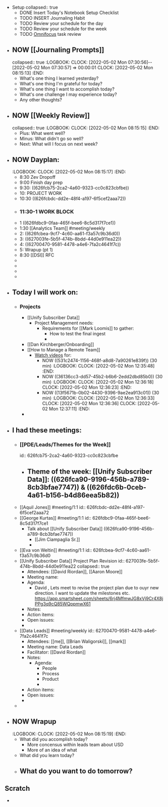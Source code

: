 - Setup
  collapsed:: true
	- DONE Insert Today's Notebook Setup Checklist
	- TODO INSERT Journaling Habit
	- TODO Review your schedule for the day
	- TODO Review your schedule for the week
	- TODO [Omnifocus](omnifocus://) task review
- ## NOW [[Journaling Prompts]]
  collapsed:: true
  :LOGBOOK:
  CLOCK: [2022-05-02 Mon 07:30:56]--[2022-05-02 Mon 07:30:57] =>  00:00:01
  CLOCK: [2022-05-02 Mon 08:15:13]
  :END:
	- What's one thing I learned yesterday?
	- What's one thing I'm grateful for today?
	- What's one thing I want to accomplish today?
	- What's one challenge I may experience today?
	- Any other thoughts?
- ## NOW [[Weekly Review]]
  collapsed:: true
  :LOGBOOK:
  CLOCK: [2022-05-02 Mon 08:15:15]
  :END:
	- Plus: What went well?
	- Minus: What didn't go so well?
	- Next: What will I focus on next week?
- ## NOW Dayplan:
  :LOGBOOK:
  CLOCK: [2022-05-02 Mon 08:15:17]
  :END:
	- 8:30 Zev Dropoff
	- 9:00 Finish day prep
	- 9:30: ((626fcb75-2ca2-4a60-9323-cc0c823cbfbe))
	- 10: PROJECT WORK
	- 10:30 ((626fcbdc-dd2e-48f4-a197-6f5cef2aaa72))
	- ### 11:30-1 WORK BLOCK
	- 1 ((626fdbc9-0faa-465f-bee6-8c5d317f7ce1))
	- 1:30 [[Analytics Team]] #meeting/weekly
	- 2: ((626fcbea-9cf7-4c60-aa61-f3a57c9b36d0))
	- 3: ((627003fe-5b5f-474b-8bdd-44d0e911ea22))
	- 4: ((62700470-9581-4478-a4e6-7fa2c4641f7c))
	- 5: Wrapup (pt 1)
	- 8:30 [[DSI]] RFC
	-
	-
	-
	-
- ## Today I will work on:
	- ### Projects
		- [[Unify Subscriber Data]]
			- Project Management needs:
				- Requirements for [[Mark Loomis]] to gather:
					- How to test the final ingest
					-
		- [[Dan Kirchberger/Onboarding]]
		- [[How to Manage a Remote Team]]
			- [Watch videos](https://www.coursera.org/learn/remote-team-management/home/week/1) for:
				- NOW ((531c2474-1156-468f-a8d8-7a90261e839f)) (30 min)
				  :LOGBOOK:
				  CLOCK: [2022-05-02 Mon 12:35:48]
				  :END:
				- NOW ((36136cc3-dd57-45b2-b6b6-2edd2dbd85b0)) (30 min)
				  :LOGBOOK:
				  CLOCK: [2022-05-02 Mon 12:36:18]
				  CLOCK: [2022-05-02 Mon 12:36:23]
				  :END:
				- NOW ((13f5671b-0b02-4430-9396-9ae2ea913c01)) (30 min)
				  :LOGBOOK:
				  CLOCK: [2022-05-02 Mon 12:36:33]
				  CLOCK: [2022-05-02 Mon 12:36:36]
				  CLOCK: [2022-05-02 Mon 12:37:11]
				  :END:
		-
- ## I had these meetings:
	- ### [[PDE/Leads/Themes for the Week]]
	  id:: 626fcb75-2ca2-4a60-9323-cc0c823cbfbe
		- Theme of the week: [[Unify Subscriber Data]]: ((626fca90-9196-456b-a789-8cb3bfae7747)) & ((626fdc6b-0ceb-4a61-b156-b4d86eea5b82))
			-
	- [[Aquil Jones]] #meeting/1:1
	  id:: 626fcbdc-dd2e-48f4-a197-6f5cef2aaa72
	- [[George Kurtas]] #meeting/1:1
	  id:: 626fdbc9-0faa-465f-bee6-8c5d317f7ce1
		- Talk about [[Unify Subscriber Data]] ((626fca90-9196-456b-a789-8cb3bfae7747))
			- [[Jim Ciampaglia Sr.]]
			-
	- [[Eva von Weltin]] #meeting/1:1
	  id:: 626fcbea-9cf7-4c60-aa61-f3a57c9b36d0
	- [[Unify Subscriber Data]] Project Plan Revision
	  id:: 627003fe-5b5f-474b-8bdd-44d0e911ea22
	  collapsed:: true
		- Attendees: [[David Riordan]], [[Aaron Moore]]
		- Meeting name:
		- Agenda:
			- David , Lets meet to revise the project plan due to ouyr new direction. I want to update the milestones etc. https://app.smartsheet.com/sheets/6rj4MfmwJG8xVj9Cr4X8jPPg3q9cQ85WQppmwX61
		- Notes:
		- Action items:
		- Open issues:
		-
	- [[Data Leads]] #meeting/weekly
	  id:: 62700470-9581-4478-a4e6-7fa2c4641f7c
		- Attendees: [[me]], [[Brian Waligorski]], [[mark]]
		- Meeting name: Data Leads
		- Facilitator: [[David Riordan]]
		- Notes:
			- Agenda:
				- People
				- Process
				- Product
				-
		- Action items:
		- Open issues:
		-
	-
- ## NOW Wrapup
  :LOGBOOK:
  CLOCK: [2022-05-02 Mon 08:15:19]
  :END:
	- What did you accomplish today?
		- More concensus within leads team about USD
		- More of an idea of what
	- What did you learn today?
	- What do you want to do tomorrow?
		-
## Scratch
-